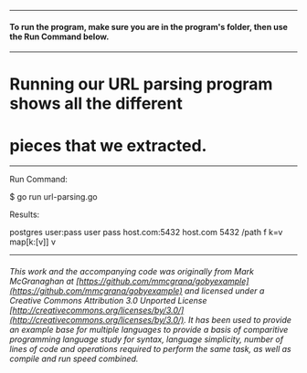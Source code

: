
___
#### To run the program, make sure you are in the program's folder, then use the Run Command below.
___
# Running our URL parsing program shows all the different
# pieces that we extracted.

___
Run Command:

$ go run url-parsing.go


Results:
 
postgres
user:pass
user
pass
host.com:5432
host.com
5432
/path
f
k=v
map[k:[v]]
v

___

###### This work and the accompanying code was originally from Mark McGranaghan at [https://github.com/mmcgrana/gobyexample](https://github.com/mmcgrana/gobyexample) and licensed under a Creative Commons Attribution 3.0 Unported License [http://creativecommons.org/licenses/by/3.0/](http://creativecommons.org/licenses/by/3.0/). It has been used to provide an example base for multiple languages to provide a basis of comparitive programming language study for syntax, language simplicity, number of lines of code and operations required to perform the same task, as well as compile and run speed combined.